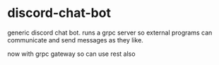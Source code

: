 # discord-chat-bot
 
generic discord chat bot.
runs a grpc server so external programs can communicate and send messages as they like.

now with grpc gateway so can use rest also
